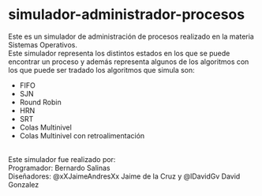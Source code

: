 # simulador-administrador-procesos

Este es un simulador de administración de procesos realizado en la materia Sistemas Operativos.<br>
Este simulador representa los distintos estados en los que se puede encontrar un proceso y además representa algunos de los algoritmos con los que puede ser tradado los algoritmos que simula son:<br>
<ul>
  <li>FIFO</li>
  <li>SJN</li>
  <li>Round Robin</li>
  <li>HRN</li>
  <li>SRT</li>
  <li>Colas Multinivel</li>
  <li>Colas Multinivel con retroalimentación</li>
</ul>
<br>
Este simulador fue realizado por:<br>
Programador: Bernardo Salinas<br>
Diseñadores: @xXJaimeAndresXx Jaime de la Cruz y @lDavidGv David Gonzalez
